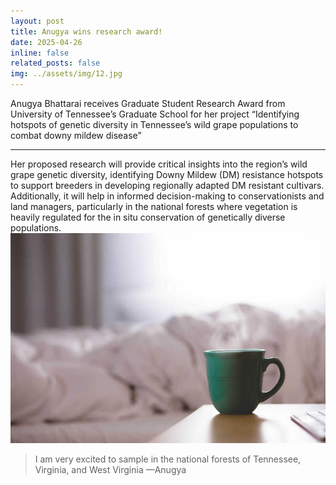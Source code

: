 ```yaml
---
layout: post
title: Anugya wins research award!
date: 2025-04-26 
inline: false
related_posts: false
img: ../assets/img/12.jpg
---
```


Anugya Bhattarai receives Graduate Student Research Award from University of Tennessee’s Graduate School for her project “Identifying hotspots of genetic diversity in Tennessee’s wild grape populations to combat downy mildew disease”

---
Her proposed research will provide critical insights into the region’s wild grape genetic diversity, identifying Downy Mildew (DM) resistance hotspots to support breeders in developing regionally adapted DM resistant cultivars. Additionally, it will help in informed decision-making to conservationists and land managers, particularly in the national forests where vegetation is heavily regulated for the in situ conservation of genetically diverse populations.
![outline](../assets/img/12.jpg)



> I am very excited to sample in the national forests of Tennessee, Virginia, and West Virginia
> —Anugya

